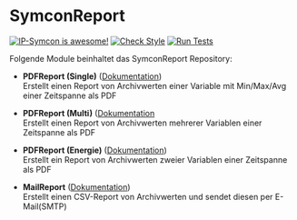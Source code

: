 # SymconReport

[![IP-Symcon is awesome!](https://img.shields.io/badge/IP--Symcon-5.1-blue.svg)](https://www.symcon.de)
[![Check Style](https://github.com/symcon/SymconReport/workflows/Check%20Style/badge.svg)](https://github.com/symcon/SymconReport/actions)
[![Run Tests](https://github.com/symcon/SymconReport/workflows/Run%20Tests/badge.svg)](https://github.com/symcon/SymconReport/actions)

Folgende Module beinhaltet das SymconReport Repository:

- __PDFReport (Single)__ ([Dokumentation](PDFReportSingle))  
    Erstellt einen Report von Archivwerten einer Variable mit Min/Max/Avg einer Zeitspanne als PDF

- __PDFReport (Multi)__ ([Dokumentation](PDFReportMulti)  
    Erstellt einen Report von Archivwerten mehrerer Variablen einer Zeitspanne als PDF

- __PDFReport (Energie)__ ([Dokumentation](PDFReportEnergie))  
    Erstellt ein Report von Archivwerten zweier Variablen einer Zeitspanne als PDF

- __MailReport__ ([Dokumentation](MailReport))  
    Erstellt einen CSV-Report von Archivwerten und sendet diesen per E-Mail(SMTP)
